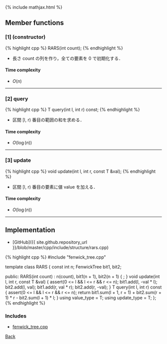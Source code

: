 {% include mathjax.html %}

## Member functions

### [1] (constructor)
{% highlight cpp %}
RARS(int count);
{% endhighlight %}

- 長さ count の列を作り，全ての要素を 0 で初期化する．

#### Time complexity

- $O(n)$

---------------------------------------

### [2] query
{% highlight cpp %}
T query(int l, int r) const;
{% endhighlight %}

- 区間 [l, r) 番目の範囲の和を求める．

#### Time complexity

- $O(\log(n))$

---------------------------------------

### [3] update
{% highlight cpp %}
void update(int l, int r, const T &val);
{% endhighlight %}

- 区間 [l, r) 番目の要素に値 value を加える．

#### Time complexity

- $O(\log(n))$

---------------------------------------

## Implementation

- [GitHub]({{ site.github.repository_url }}/blob/master/cpp/include/structure/rars.cpp)

{% highlight cpp %}
#include "fenwick_tree.cpp"

template <typename T> class RARS {
  const int n;
  FenwickTree<T> bit1, bit2;

public:
  RARS(int count) : n(count), bit1(n + 1), bit2(n + 1) { ; }
  void update(int l, int r, const T &val) {
    assert(0 <= l && l <= r && r <= n);
    bit1.add(l, -val * l);
    bit2.add(l, val);
    bit1.add(r, val * r);
    bit2.add(r, -val);
  }
  T query(int l, int r) const {
    assert(0 <= l && l <= r && r <= n);
    return bit1.sum(l + 1, r + 1) + bit2.sum(r + 1) * r - bit2.sum(l + 1) * l;
  }
  using value_type = T;
  using update_type = T;
};
{% endhighlight %}

### Includes

- [fenwick_tree.cpp](fenwick_tree)

[Back](../..)
